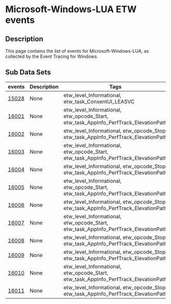 # Microsoft-Windows-LUA ETW events

## Description
This page contains the list of events for Microsoft-Windows-LUA, as collected by the Event Tracing for Windows.

## Sub Data Sets
|events|Description|Tags|
|---|---|---|
|[15028](events/event-15028.md)|None|etw_level_Informational, etw_task_ConsentUI_LEASVC|
|[16001](events/event-16001.md)|None|etw_level_Informational, etw_opcode_Start, etw_task_AppInfo_PerfTrack_ElevationPath|
|[16002](events/event-16002.md)|None|etw_level_Informational, etw_opcode_Stop, etw_task_AppInfo_PerfTrack_ElevationPath|
|[16003](events/event-16003.md)|None|etw_level_Informational, etw_opcode_Start, etw_task_AppInfo_PerfTrack_ElevationPath|
|[16004](events/event-16004.md)|None|etw_level_Informational, etw_opcode_Stop, etw_task_AppInfo_PerfTrack_ElevationPath|
|[16005](events/event-16005.md)|None|etw_level_Informational, etw_opcode_Start, etw_task_AppInfo_PerfTrack_ElevationPath|
|[16006](events/event-16006.md)|None|etw_level_Informational, etw_opcode_Stop, etw_task_AppInfo_PerfTrack_ElevationPath|
|[16007](events/event-16007.md)|None|etw_level_Informational, etw_opcode_Start, etw_task_AppInfo_PerfTrack_ElevationPath|
|[16008](events/event-16008.md)|None|etw_level_Informational, etw_opcode_Stop, etw_task_AppInfo_PerfTrack_ElevationPath|
|[16009](events/event-16009.md)|None|etw_level_Informational, etw_opcode_Stop, etw_task_AppInfo_PerfTrack_ElevationPath|
|[16010](events/event-16010.md)|None|etw_level_Informational, etw_opcode_Start, etw_task_AppInfo_PerfTrack_ElevationPath|
|[16011](events/event-16011.md)|None|etw_level_Informational, etw_opcode_Stop, etw_task_AppInfo_PerfTrack_ElevationPath|
